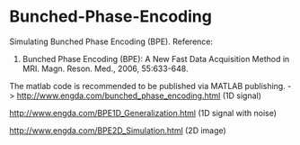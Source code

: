 # Bunched-Phase-Encoding

Simulating Bunched Phase Encoding (BPE). 
Reference: 
1. Bunched Phase Encoding (BPE): A New Fast Data Acquisition Method in MRI. Magn. Reson. Med., 2006, 55:633-648.

The matlab code is recommended to be published via MATLAB publishing. -> 
http://www.engda.com/bunched_phase_encoding.html (1D signal)

http://www.engda.com/BPE1D_Generalization.html (1D signal with noise)

http://www.engda.com/BPE2D_Simulation.html (2D image)
